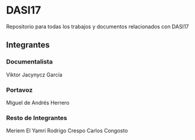 # DASI17
Repositorio para todas los trabajos y documentos relacionados con DASI17

## Integrantes

### Documentalista

Viktor Jacynycz García

### Portavoz

Miguel de Andrés Herrero

### Resto de Integrantes

Meriem El Yamri
Rodrigo Crespo
Carlos Congosto

